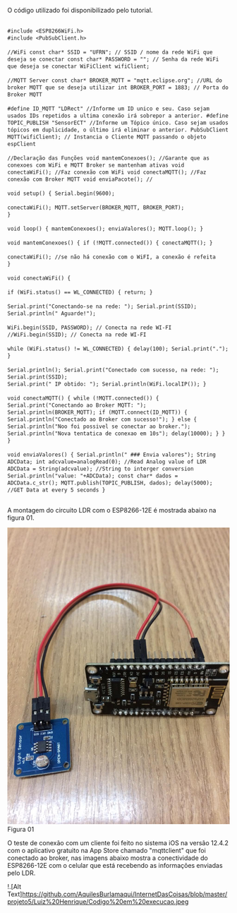 O código utilizado foi disponibilizado pelo tutorial. 

```

#include <ESP8266WiFi.h>
#include <PubSubClient.h>

//WiFi const char* SSID = "UFRN"; // SSID / nome da rede WiFi que deseja se conectar const char* PASSWORD = ""; // Senha da rede WiFi que deseja se conectar WiFiClient wifiClient;

//MQTT Server const char* BROKER_MQTT = "mqtt.eclipse.org"; //URL do broker MQTT que se deseja utilizar int BROKER_PORT = 1883; // Porta do Broker MQTT

#define ID_MQTT "LDRect" //Informe um ID unico e seu. Caso sejam usados IDs repetidos a ultima conexão irá sobrepor a anterior. #define TOPIC_PUBLISH "SensorECT" //Informe um Tópico único. Caso sejam usados tópicos em duplicidade, o último irá eliminar o anterior. PubSubClient MQTT(wifiClient); // Instancia o Cliente MQTT passando o objeto espClient

//Declaração das Funções void mantemConexoes(); //Garante que as conexoes com WiFi e MQTT Broker se mantenham ativas void conectaWiFi(); //Faz conexão com WiFi void conectaMQTT(); //Faz conexão com Broker MQTT void enviaPacote(); //

void setup() { Serial.begin(9600);

conectaWiFi(); MQTT.setServer(BROKER_MQTT, BROKER_PORT);
}

void loop() { mantemConexoes(); enviaValores(); MQTT.loop(); }

void mantemConexoes() { if (!MQTT.connected()) { conectaMQTT(); }

conectaWiFi(); //se não há conexão com o WiFI, a conexão é refeita
}

void conectaWiFi() {

if (WiFi.status() == WL_CONNECTED) { return; }

Serial.print("Conectando-se na rede: "); Serial.print(SSID); Serial.println(" Aguarde!");

WiFi.begin(SSID, PASSWORD); // Conecta na rede WI-FI
//WiFi.begin(SSID); // Conecta na rede WI-FI

while (WiFi.status() != WL_CONNECTED) { delay(100); Serial.print("."); }

Serial.println(); Serial.print("Conectado com sucesso, na rede: "); Serial.print(SSID);
Serial.print(" IP obtido: "); Serial.println(WiFi.localIP()); }

void conectaMQTT() { while (!MQTT.connected()) { Serial.print("Conectando ao Broker MQTT: "); Serial.println(BROKER_MQTT); if (MQTT.connect(ID_MQTT)) { Serial.println("Conectado ao Broker com sucesso!"); } else { Serial.println("Noo foi possivel se conectar ao broker."); Serial.println("Nova tentatica de conexao em 10s"); delay(10000); } } }

void enviaValores() { Serial.println(" ### Envia valores"); String ADCData; int adcvalue=analogRead(0); //Read Analog value of LDR ADCData = String(adcvalue); //String to interger conversion Serial.println("value: "+ADCData); const char* dados = ADCData.c_str(); MQTT.publish(TOPIC_PUBLISH, dados); delay(5000); //GET Data at every 5 seconds }


```


A montagem do circuito LDR com o ESP8266-12E é mostrada abaixo na figura 01. 

![Alt Text](https://github.com/AquilesBurlamaqui/InternetDasCoisas/blob/master/projeto5/Luiz%20Henrique/Circuito.jpeg)
Figura 01


O teste de conexão com um cliente foi feito no sistema iOS na versão 12.4.2 com o aplicativo gratuito na App Store chamado "mqttclient" que foi conectado ao broker, nas imagens abaixo mostra a conectividade do ESP8266-12E com o celular que está recebendo as informações enviadas pelo LDR.

!.[Alt Text]https://github.com/AquilesBurlamaqui/InternetDasCoisas/blob/master/projeto5/Luiz%20Henrique/Codigo%20em%20execucao.jpeg
